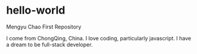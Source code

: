 # hello-world
Mengyu Chao First Repository

I come from ChongQing, China.
I love coding, particularly javascript.
I have a dream to be full-stack developer.
